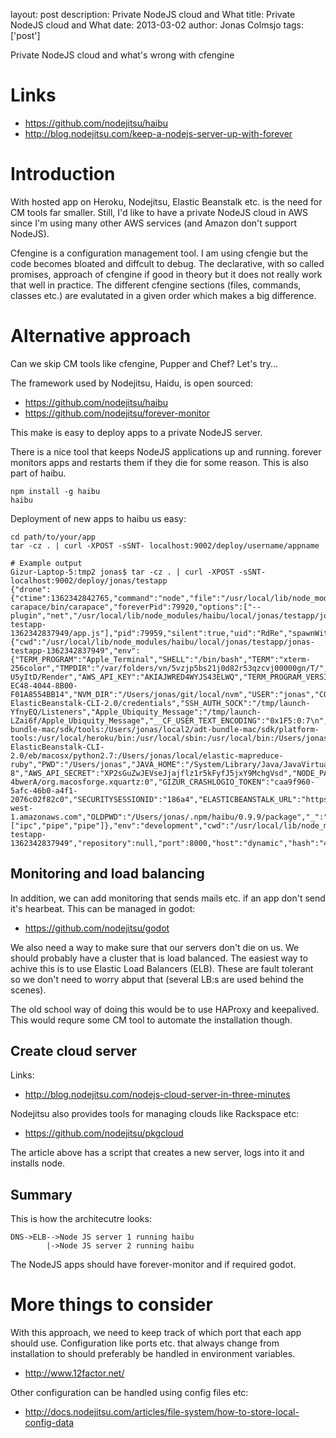 layout: post
description: Private NodeJS cloud and What
title: Private NodeJS cloud and What
date: 2013-03-02
author: Jonas Colmsjo
tags: ['post']

Private NodeJS cloud and what's wrong with cfengine




# Links

 * https://github.com/nodejitsu/haibu
 * http://blog.nodejitsu.com/keep-a-nodejs-server-up-with-forever


# Introduction

With hosted app on Heroku, Nodejitsu, Elastic Beanstalk etc. is the need for CM tools far smaller.
Still, I'd like to have a private NodeJS cloud in AWS since I'm using many other AWS services (and
Amazon don't support NodeJS).

Cfengine is a configuration management tool. I am using cfengie but the code becomes bloated and 
diffcult to debug. The declarative, with so called promises, approach of cfengine if good in theory but it does not really work that well in practice. The different cfengine sections (files, commands, classes etc.) are evalutated in a given order which makes a big difference.


# Alternative approach

Can we skip CM tools like cfengine, Pupper and Chef? Let's try...

The framework used by Nodejitsu, Haidu, is open sourced:

 * https://github.com/nodejitsu/haibu
 * https://github.com/nodejitsu/forever-monitor

This make is easy to deploy apps to a private NodeJS server.

There is a nice tool that keeps NodeJS applications up and running. forever monitors apps and restarts them
if they die for some reason. This is also part of haibu.

```
npm install -g haibu
haibu
```


Deployment of new apps to haibu us easy:

```
cd path/to/your/app
tar -cz . | curl -XPOST -sSNT- localhost:9002/deploy/username/appname

# Example output
Gizur-Laptop-5:tmp2 jonas$ tar -cz . | curl -XPOST -sSNT- localhost:9002/deploy/jonas/testapp
{"drone":{"ctime":1362342842765,"command":"node","file":"/usr/local/lib/node_modules/haibu/node_modules/haibu-carapace/bin/carapace","foreverPid":79920,"options":["--plugin","net","/usr/local/lib/node_modules/haibu/local/jonas/testapp/jonas-testapp-1362342837949/app.js"],"pid":79959,"silent":true,"uid":"RdRe","spawnWith":{"cwd":"/usr/local/lib/node_modules/haibu/local/jonas/testapp/jonas-testapp-1362342837949","env":{"TERM_PROGRAM":"Apple_Terminal","SHELL":"/bin/bash","TERM":"xterm-256color","TMPDIR":"/var/folders/vn/5vzjp5bs21j0d82r53qzcvj00000gn/T/","Apple_PubSub_Socket_Render":"/tmp/launch-U5yItD/Render","AWS_API_KEY":"AKIAJWRED4WYJS43ELWQ","TERM_PROGRAM_VERSION":"309","TERM_SESSION_ID":"1B3A56BF-EC48-4044-8B00-F01A8554BB14","NVM_DIR":"/Users/jonas/git/local/nvm","USER":"jonas","COMMAND_MODE":"unix2003","GIZUR_CRASHLOGIO_SECRET":"aKt1khPsLUbvYCjDmESqfPz8zNAFeHYRiGVupub5vPAr","AWS_CREDENTIAL_FILE":"/Users/jonas/local/AWS-ElasticBeanstalk-CLI-2.0/credentials","SSH_AUTH_SOCK":"/tmp/launch-YfnyEQ/Listeners","Apple_Ubiquity_Message":"/tmp/launch-LZai6f/Apple_Ubiquity_Message","__CF_USER_TEXT_ENCODING":"0x1F5:0:7\n","ROS_OS_OVERRIDE":"osx:homebrew","PATH":"/Users/jonas/local2/adt-bundle-mac/sdk/tools:/Users/jonas/local2/adt-bundle-mac/sdk/platform-tools:/usr/local/heroku/bin:/usr/local/sbin:/usr/local/bin:/Users/jonas/scripts:/Users/jonas/local/bin:/usr/bin:/bin:/usr/sbin:/sbin:/usr/local/bin:/opt/X11/bin:/Users/jonas/pear/bin:/Users/jonas/local/AWS-ElasticBeanstalk-CLI-2.0/eb/macosx/python2.7:/Users/jonas/local/elastic-mapreduce-ruby","PWD":"/Users/jonas","JAVA_HOME":"/System/Library/Java/JavaVirtualMachines/1.6.0.jdk/Contents/Home","LANG":"sv_SE.UTF-8","AWS_API_SECRET":"XP2sGuZwJEVseJjajflz1r5kFyfJ5jxY9MchgVsd","NODE_PATH":"/usr/local/lib/node_modules:/Users/jonas/node_modules:.","AWS_REGION":"EU_Ireland","HOME":"/Users/jonas","SHLVL":"1","LOGNAME":"jonas","DISPLAY":"/tmp/launch-4bwerA/org.macosforge.xquartz:0","GIZUR_CRASHLOGIO_TOKEN":"caa9f960-5afc-46b0-a4f1-2076c02f82c0","SECURITYSESSIONID":"186a4","ELASTICBEANSTALK_URL":"https://elasticbeanstalk.eu-west-1.amazonaws.com","OLDPWD":"/Users/jonas/.npm/haibu/0.9.9/package","_":"/usr/local/bin/haibu"},"stdio":["ipc","pipe","pipe"]},"env":"development","cwd":"/usr/local/lib/node_modules/haibu/local/jonas/testapp/jonas-testapp-1362342837949","repository":null,"port":8000,"host":"dynamic","hash":"4995e7d77e00a28c5610f1a4b0fc6a78aa84f1db","name":"testapp","user":"jonas"}}
```


## Monitoring and load balancing

In addition, we can add monitoring that sends mails etc. if an app don't send it's hearbeat. This can be
managed in godot:

 * https://github.com/nodejitsu/godot


We also need a way to make sure that our servers don't die on us. We should probably have a cluster that
is load balanced. The easiest way to achive this is to use Elastic Load Balancers (ELB). These are fault
tolerant so we don't need to worry abput that (several LB:s are used behind the scenes).

The old school way of doing this would be to use HAProxy and keepalived. This would requre some CM tool
to automate the installation though.


## Create cloud server

Links:

 * http://blog.nodejitsu.com/nodejs-cloud-server-in-three-minutes

Nodejitsu also provides tools for managing clouds like Rackspace etc:

 * https://github.com/nodejitsu/pkgcloud

The article above has a script that creates a new server, logs into it and installs node.


## Summary

This is how the architecutre looks:

```
DNS->ELB-->Node JS server 1 running haibu
        |->Node JS server 2 running haibu
```

The NodeJS apps should have forever-monitor and if required godot.


# More things to consider

With this approach, we need to keep track of which port that each app should use. Configuration like ports etc. that always change from installation to should preferably be handled in environment variables.

 * http://www.12factor.net/

Other configuration can be handled using config files etc:

 * http://docs.nodejitsu.com/articles/file-system/how-to-store-local-config-data






